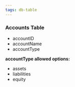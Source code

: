 ```yaml
---
tags: db-table 
---
```

### Accounts Table
- accountID
- accountName
- accountType

**accountType allowed options:**

- assets
- liabilities
- equity